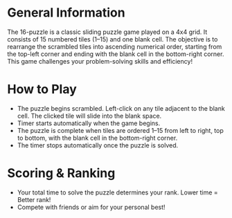 # General Information
The 16-puzzle is a classic sliding puzzle game played on a 4x4 grid. It consists of 15 numbered tiles (1–15) and one blank cell. The objective is to rearrange the scrambled tiles into ascending numerical order, starting from the top-left corner and ending with the blank cell in the bottom-right corner. This game challenges your problem-solving skills and efficiency!

# How to Play
- The puzzle begins scrambled. Left-click on any tile adjacent to the blank cell. The clicked tile will slide into the blank space.
- Timer starts automatically when the game begins. 
- The puzzle is complete when tiles are ordered 1–15 from left to right, top to bottom, with the blank cell in the bottom-right corner.
- The timer stops automatically once the puzzle is solved.

# Scoring & Ranking
- Your total time to solve the puzzle determines your rank. Lower time = Better rank!
- Compete with friends or aim for your personal best!
